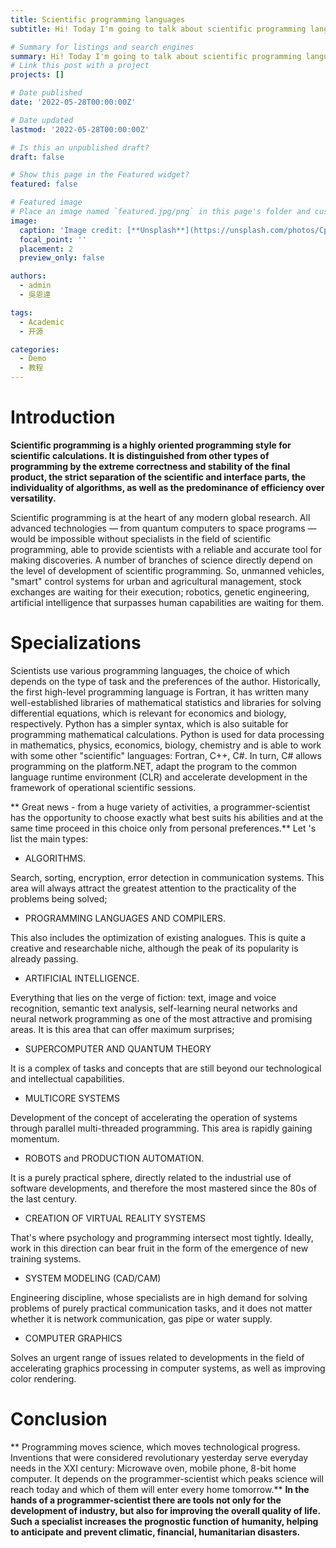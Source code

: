 ```yaml
---
title: Scientific programming languages
subtitle: Hi! Today I'm going to talk about scientific programming languages and what impact computer scientists have on our lives. Let's get started!

# Summary for listings and search engines
summary: Hi! Today I'm going to talk about scientific programming languages and what impact computer scientists have on our lives. Let's get started!
# Link this post with a project
projects: []

# Date published
date: '2022-05-28T00:00:00Z'

# Date updated
lastmod: '2022-05-28T00:00:00Z'

# Is this an unpublished draft?
draft: false

# Show this page in the Featured widget?
featured: false

# Featured image
# Place an image named `featured.jpg/png` in this page's folder and customize its options here.
image:
  caption: 'Image credit: [**Unsplash**](https://unsplash.com/photos/CpkOjOcXdUY)'
  focal_point: ''
  placement: 2
  preview_only: false

authors:
  - admin
  - 吳恩達

tags:
  - Academic
  - 开源

categories:
  - Demo
  - 教程
---
```


# Introduction
**Scientific programming is a highly oriented programming style for scientific calculations. It is distinguished from other types of programming by the extreme correctness and stability of the final product, the strict separation of the scientific and interface parts, the individuality of algorithms, as well as the predominance of efficiency over versatility.**

Scientific programming is at the heart of any modern global research. All advanced technologies — from quantum computers to space programs — would be impossible without specialists in the field of scientific programming, able to provide scientists with a reliable and accurate tool for making discoveries.
A number of branches of science directly depend on the level of development of scientific programming. So, unmanned vehicles, "smart" control systems for urban and agricultural management, stock exchanges are waiting for their execution; robotics, genetic engineering, artificial intelligence that surpasses human capabilities are waiting for them.

# Specializations

Scientists use various programming languages, the choice of which depends on the type of task and the preferences of the author. Historically, the first high-level programming language is Fortran, it has written many well-established libraries of mathematical statistics and libraries for solving differential equations, which is relevant for economics and biology, respectively.
Python has a simpler syntax, which is also suitable for programming mathematical calculations. Python is used for data processing in mathematics, physics, economics, biology, chemistry and is able to work with some other "scientific" languages: Fortran, C++, C#.
In turn, C# allows programming on the platform.NET, adapt the program to the common language runtime environment (CLR) and accelerate development in the framework of operational scientific sessions.

** Great news - from a huge variety of activities, a programmer-scientist has the opportunity to choose exactly what best suits his abilities and at the same time proceed in this choice only from personal preferences.** Let 's list the main types:

- ALGORITHMS.

Search, sorting, encryption, error detection in communication systems. This area will always attract the greatest attention to the practicality of the problems being solved;

- PROGRAMMING LANGUAGES AND COMPILERS.

This also includes the optimization of existing analogues. This is quite a creative and researchable niche, although the peak of its popularity is already passing.

- ARTIFICIAL INTELLIGENCE.

Everything that lies on the verge of fiction: text, image and voice recognition, semantic text analysis, self-learning neural networks and neural network programming as one of the most attractive and promising areas. It is this area that can offer maximum surprises;

- SUPERCOMPUTER AND QUANTUM THEORY

It is a complex of tasks and concepts that are still beyond our technological and intellectual capabilities.

- MULTICORE SYSTEMS

Development of the concept of accelerating the operation of systems through parallel multi-threaded programming. This area is rapidly gaining momentum.

- ROBOTS and PRODUCTION AUTOMATION.

It is a purely practical sphere, directly related to the industrial use of software developments, and therefore the most mastered since the 80s of the last century.

- CREATION OF VIRTUAL REALITY SYSTEMS

That's where psychology and programming intersect most tightly. Ideally, work in this direction can bear fruit in the form of the emergence of new training systems.

- SYSTEM MODELING (CAD/CAM)

Engineering discipline, whose specialists are in high demand for solving problems of purely practical communication tasks, and it does not matter whether it is network communication, gas pipe or water supply.

- COMPUTER GRAPHICS

Solves an urgent range of issues related to developments in the field of accelerating graphics processing in computer systems, as well as improving color rendering.

# Conclusion

** Programming moves science, which moves technological progress. Inventions that were considered revolutionary yesterday serve everyday needs in the XXI century: Microwave oven, mobile phone, 8-bit home computer. It depends on the programmer-scientist which peaks science will reach today and which of them will enter every home tomorrow.**
**In the hands of a programmer-scientist there are tools not only for the development of industry, but also for improving the overall quality of life. Such a specialist increases the prognostic function of humanity, helping to anticipate and prevent climatic, financial, humanitarian disasters.**

